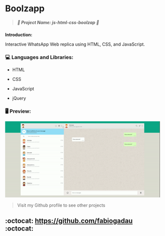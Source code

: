 #   Boolzapp



> 

>

> ##### *:open_file_folder:  Project Name\:  js-html-css-boolzap :open_file_folder:*

>

> 




****Introduction:**** 

Interactive WhatsApp Web replica using HTML, CSS, and JavaScript.

### :computer: Languages and Libraries:


* HTML


* CSS


* JavaScript


* jQuery

### :desktop_computer: Preview:

![](img/Boolzapp.gif)



> Visit my Github profile to see other projects

## :octocat: https://github.com/fabiogadau :octocat: ##
